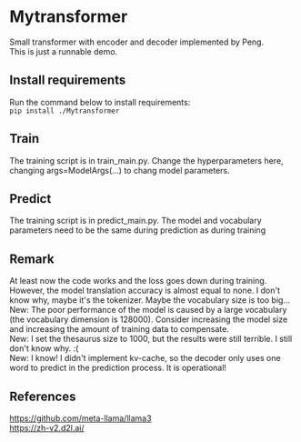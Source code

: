 # Mytransformer
Small transformer with encoder and decoder implemented by Peng.<br>
This is just a runnable demo.

## Install requirements
Run the command below to install requirements:<br>
`pip install ./Mytransformer`<br>


## Train
The training script is in train_main.py. Change the hyperparameters here, changing args=ModelArgs(...) to chang model parameters.

## Predict
The training script is in predict_main.py. The model and vocabulary parameters need to be the same during prediction as during training

## Remark
At least now the code works and the loss goes down during training. However, the model translation accuracy is almost equal to none. I don't know why, maybe it's the tokenizer. Maybe the vocabulary size is too big...<br>
New: The poor performance of the model is caused by a large vocabulary (the vocabulary dimension is 128000). Consider increasing the model size and increasing the amount of training data to compensate.<br>
New: I set the thesaurus size to 1000, but the results were still terrible. I still don't know why. :(<br>
New: I know! I didn't implement kv-cache, so the decoder only uses one word to predict in the prediction process. It is operational!

## References
https://github.com/meta-llama/llama3<br>
https://zh-v2.d2l.ai/
